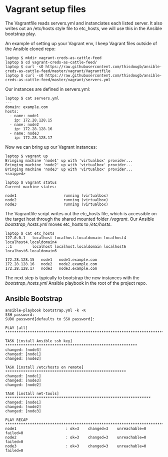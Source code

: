 # Vagrant setup files

The Vagrantfile reads servers.yml and instanciates each listed server.   It also writes out an /etc/hosts style file to etc_hosts, we will use this in the Ansible bootstrap play.

An example of setting up your Vagrant env, I keep Vagrant files outside of the Ansible cloned repo:

```
laptop $ mkdir vagrant-creds-as-cattle-feed
laptop $ cd vagrant-creds-as-cattle-feed/
laptop $ curl -sO https://raw.githubusercontent.com/thisdougb/ansible-creds-as-cattle-feed/master/vagrant/Vagrantfile
laptop $ curl -sO https://raw.githubusercontent.com/thisdougb/ansible-creds-as-cattle-feed/master/vagrant/servers.yml
```
Our instances are defined in servers.yml:
```
laptop $ cat servers.yml 
---
domain: example.com
hosts:
  - name: node1
    ip: 172.28.128.15
  - name: node2
    ip: 172.28.128.16
  - name: node3
    ip: 172.28.128.17
```

Now we can bring up our Vagrant instances:
```
laptop $ vagrant up
Bringing machine 'node1' up with 'virtualbox' provider...
Bringing machine 'node2' up with 'virtualbox' provider...
Bringing machine 'node3' up with 'virtualbox' provider...
<snipped>

laptop $ vagrant status
Current machine states:

node1                     running (virtualbox)
node2                     running (virtualbox)
node3                     running (virtualbox)
```
The Vagrantfile script writes out the etc_hosts file, which is accessible on the target host through the shared mounted folder _/vagrant_.   Our Ansible _bootstrap_hosts.yml_ moves etc_hosts to _/etc/hosts_.
```
laptop $ cat etc_hosts 
127.0.0.1   localhost localhost.localdomain localhost4 localhost4.localdomain4
::1         localhost localhost.localdomain localhost6 localhost6.localdomain6

172.28.128.15	node1	node1.example.com
172.28.128.16	node2	node2.example.com
172.28.128.17	node3	node3.example.com
```
The next step is typically to bootstrap the new instances with the _bootstrap_hosts.yml_ Ansible playbook in the root of the project repo.

## Ansible Bootstrap
```
ansible-playbook bootstrap.yml -k -K
SSH password: 
SUDO password[defaults to SSH password]: 

PLAY [all] *******************************************************************************

TASK [install Ansible ssh key] ***********************************************************
changed: [node3]
changed: [node1]
changed: [node2]

TASK [install /etc/hosts on remote] ******************************************************
changed: [node1]
changed: [node3]
changed: [node2]

TASK [install net-tools] *****************************************************************
changed: [node1]
changed: [node2]
changed: [node3]

PLAY RECAP *******************************************************************************
node1                      : ok=3    changed=3    unreachable=0    failed=0   
node2                      : ok=3    changed=3    unreachable=0    failed=0   
node3                      : ok=3    changed=3    unreachable=0    failed=0 
```

